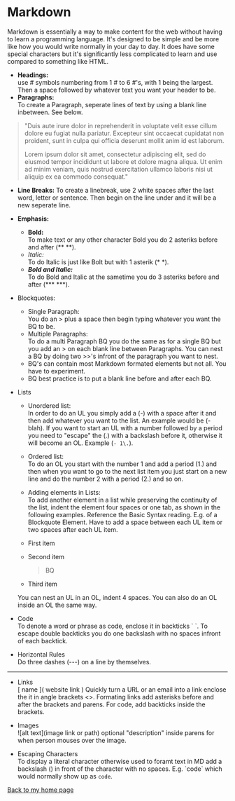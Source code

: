 
# Markdown

Markdown is essentially a way to make content for the web without having to learn a programming language. It's designed to be simple and be more like how you would write normally in your day to day. It does have some special characters but it's significantly less complicated to learn and use compared to something like HTML.

- **Headings:**  
use # symbols numbering from 1 # to 6 #'s, with 1 being the largest. Then a space followed by whatever text you want your header to be.
- **Paragraphs:**  
To create a Paragraph, seperate lines of text by using a blank line inbetween. See below.

> "Duis aute irure dolor in reprehenderit in voluptate velit esse cillum dolore eu fugiat nulla pariatur. Excepteur sint occaecat cupidatat non proident, sunt in culpa qui officia deserunt mollit anim id est laborum.
>
> Lorem ipsum dolor sit amet, consectetur adipiscing elit, sed do eiusmod tempor incididunt ut labore et dolore magna aliqua. Ut enim ad minim veniam, quis nostrud exercitation ullamco laboris nisi ut aliquip ex ea commodo consequat."

- **Line Breaks:**
To create a linebreak, use 2 white spaces after the last word, letter or sentence. Then begin on the line under and it will be a new seperate line.
- **Emphasis:**  
  - **Bold:**  
  To make text or any other character Bold you do 2 asteriks before and after (** **).
  - *Italic:*  
  To do Italic is just like Bolt but with 1 asterik (* *).
  - ***Bold and Italic:***  
  To do Bold and Italic at the sametime you do 3 asteriks before and after (*** ***). 
- Blockquotes:  
  - Single Paragraph:  
  You do an > plus a space then begin typing whatever you want the BQ to be.  
  - Multiple Paragraphs:  
  To do a multi Paragraph BQ you do the same as for a single BQ but you add an > on each blank line between Paragraphs.
  You can nest a BQ by doing two >>'s infront of the paragraph you want to nest.
  - BQ's can contain most Markdown formated elements but not all. You have to experiment. 
  - BQ best practice is to put a blank line before and after each BQ.
- Lists
  - Unordered list:  
  In order to do an UL you simply add a (-) with a space after it and then add whatever you want to the list. An example would be (- blah). If you want to start an UL with a number followed by a period you need to "escape" the (.) with a backslash before it, otherwise it will become an OL. Example (`- 1\.`).
  - Ordered list:  
  To do an OL you start with the number 1 and add a period (1.) and then when you want to go to the next list item you just start on a new line and do the number 2 with a period (2.) and so on.
  - Adding elements in Lists:  
  To add another element in a list while preserving the continuity of the list, indent the element four spaces or one tab, as shown in the following examples. Reference the Basic Syntax reading. E.g. of a Blockquote Element. Have to add a space between each UL item or two spaces after each UL item.
  - First item
  - Second item
  
      > BQ
      
  - Third item   
      
  You can nest an UL in an OL, indent 4 spaces. You can also do an OL inside an OL the same way.
  
- Code  
To denote a word or phrase as code, enclose it in backticks \` \`.
To escape double backticks you do one backslash with no spaces infront of each backtick.
- Horizontal Rules  
Do three dashes (---) on a line by themselves.
---
- Links  
[ name ]( website link )
Quickly turn a URL or an email into a link enclose the it in angle brackets <>.
Formating links add asterisks before and after the brackets and parens. For code, add backticks inside the brackets.
- Images  
\![alt text](image link or path) optional "description" inside parens for when person mouses over the image.   

- Escaping Characters  
To display a literal character otherwise used to foramt text in MD add a backslash (\) in front of the character with no spaces. E.g. \`code\` which would normally show up as `code`.

[Back to my home page](README.md)

